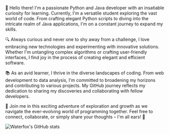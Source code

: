 👋 Hello there! I'm a passionate Python and Java developer with an insatiable curiosity for learning. Currently, I'm a versatile student exploring the vast world of code. From crafting elegant Python scripts to diving into the intricate realm of Java applications, I'm on a constant journey to expand my skills.

🔍 Always curious and never one to shy away from a challenge, I love embracing new technologies and experimenting with innovative solutions. Whether I'm untangling complex algorithms or crafting user-friendly interfaces, I find joy in the process of creating elegant and efficient software.

📚 As an avid learner, I thrive in the diverse landscapes of coding. From web development to data analysis, I'm committed to broadening my horizons and contributing to various projects. My GitHub journey reflects my dedication to sharing my discoveries and collaborating with fellow developers.

🌟 Join me in this exciting adventure of exploration and growth as we navigate the ever-evolving world of programming together. Feel free to connect, collaborate, or simply share your thoughts – I'm all ears! 🚀

![Waterfox's GitHub stats](https://github-readme-stats.vercel.app/api?username=waterfox-dev&show_icons=true&theme=transparent)

<!--
**waterfox-dev/waterfox-dev** is a ✨ _special_ ✨ repository because its `README.md` (this file) appears on your GitHub profile.

Here are some ideas to get you started:

- 🔭 I’m currently working on ...
- 🌱 I’m currently learning ...
- 👯 I’m looking to collaborate on ...
- 🤔 I’m looking for help with ...
- 💬 Ask me about ...
- 📫 How to reach me: ...
- 😄 Pronouns: ...
- ⚡ Fun fact: ...
-->
